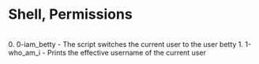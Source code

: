 <h1> Shell, Permissions </h1><br/>
0. 0-iam_betty - The script switches the current user to the user betty
1. 1-who_am_i - Prints the effective username of the current user
